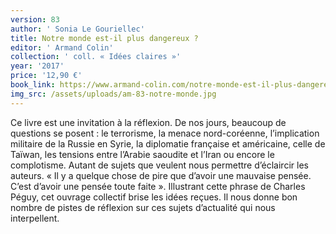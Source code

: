 ```yaml
---
version: 83
author: ' Sonia Le Gouriellec'
title: Notre monde est-il plus dangereux ?
editor: ' Armand Colin'
collection: ' coll. « Idées claires »'
year: '2017'
price: '12,90 €'
book_link: https://www.armand-colin.com/notre-monde-est-il-plus-dangereux-25-questions-pour-vous-faire-votre-opinion-9782200620127
img_src: /assets/uploads/am-83-notre-monde.jpg
---
```

Ce livre est une invitation à la réflexion. De nos jours, beaucoup de questions se posent : le terrorisme, la menace nord-coréenne, l’implication militaire de la Russie en Syrie, la diplomatie française et américaine, celle de Taïwan, les tensions entre l’Arabie saoudite et l’Iran ou encore le complotisme. Autant de sujets que veulent nous permettre d’éclaircir les auteurs. « Il y a quelque chose de pire que d’avoir une mauvaise pensée. C’est d’avoir une pensée toute faite ». Illustrant cette phrase de Charles Péguy, cet ouvrage collectif brise les idées reçues. Il nous donne bon nombre de pistes de réflexion sur ces sujets d’actualité qui nous interpellent.
